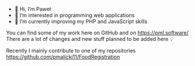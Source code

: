 - 👋 Hi, I’m Paweł
- 👀 I’m interested in programming web applications
- 🌱 I’m currently improving my PHP and JavaScript skills 

You can find some of my work here on GitHub and on https://pml.software/
There are a lot of changes and new stuff planned to be added here :bulb:

Recently I mainly contribute to one of my repositories https://github.com/pmalicki11/FoodRegistration
